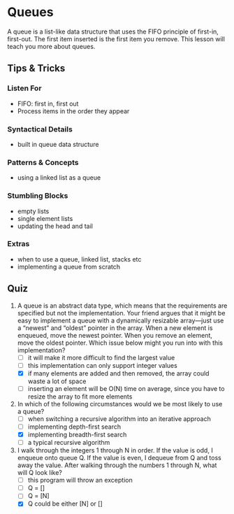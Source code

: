 # Queues

A queue is a list-like data structure that uses the FIFO principle of first-in, first-out. The first item inserted is the first item you remove. This lesson will teach you more about queues.

## Tips & Tricks

### Listen For

- FIFO: first in, first out
- Process items in the order they appear

### Syntactical Details

- built in queue data structure

### Patterns & Concepts

- using a linked list as a queue

### Stumbling Blocks

- empty lists
- single element lists
- updating the head and tail

### Extras

- when to use a queue, linked list, stacks etc
- implementing a queue from scratch

## Quiz

1. A queue is an abstract data type, which means that the requirements are specified but not the implementation. Your friend argues that it might be easy to implement a queue with a dynamically resizable array—just use a “newest” and “oldest” pointer in the array. When a new element is enqueued, move the newest pointer. When you remove an element, move the oldest pointer. Which issue below might you run into with this implementation?
    - [ ] it will make it more difficult to find the largest value
    - [ ] this implementation can only support integer values
    - [x] if many elements are added and then removed, the array could waste a lot of space
    - [ ] inserting an element will be O(N) time on average, since you have to resize the array to fit more elements

2. In which of the following circumstances would we be most likely to use a queue?
    - [ ] when switching a recursive algorithm into an iterative approach
    - [ ] implementing depth-first search
    - [x] implementing breadth-first search
    - [ ] a typical recursive algorithm

3. I walk through the integers 1 through N in order. If the value is odd, I enqueue onto queue Q. If the value is even, I dequeue from Q and toss away the value. After walking through the numbers 1 through N, what will Q look like?
    - [ ] this program will throw an exception
    - [ ] Q = []
    - [ ] Q = [N]
    - [x] Q could be either [N] or []
